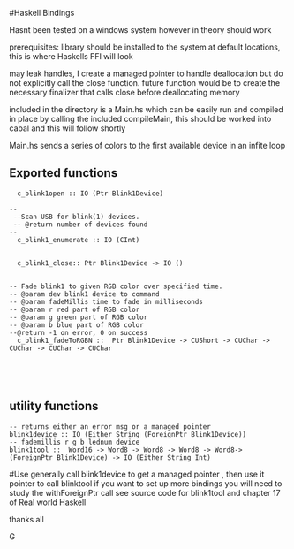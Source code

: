 #Haskell Bindings

Hasnt been tested on a windows system however in theory should work

prerequisites: library should be installed to the system at default locations, this is where Haskells FFI will look

may leak handles, I create a managed pointer to handle deallocation but do not explicitly call the close function. future function would be to create the necessary finalizer that calls close before deallocating memory

included in the directory is a Main.hs which can be easily run and compiled in place by calling the included compileMain, this should be worked into cabal and this will follow shortly

Main.hs sends a series of colors to the first available device in an infite loop

## Exported functions


```
  c_blink1open :: IO (Ptr Blink1Device)

--
 --Scan USB for blink(1) devices.
 -- @return number of devices found
--
  c_blink1_enumerate :: IO (CInt)


  c_blink1_close:: Ptr Blink1Device -> IO ()


-- Fade blink1 to given RGB color over specified time.
-- @param dev blink1 device to command
-- @param fadeMillis time to fade in milliseconds
-- @param r red part of RGB color
-- @param g green part of RGB color
-- @param b blue part of RGB color
--@return -1 on error, 0 on success
  c_blink1_fadeToRGBN ::  Ptr Blink1Device -> CUShort -> CUChar -> CUChar -> CUChar -> CUChar





  ```

## utility functions
```
-- returns either an error msg or a managed pointer
blink1device :: IO (Either String (ForeignPtr Blink1Device))
-- fademillis r g b lednum device
blink1tool ::  Word16 -> Word8 -> Word8 -> Word8 -> Word8-> (ForeignPtr Blink1Device) -> IO (Either String Int)

```


#Use
generally call blink1device to get a managed pointer , then use it pointer to call blinktool
if you want to set up more bindings you will need to study the withForeignPtr call
see source code for blink1tool and chapter 17 of Real world Haskell

thanks all

G
